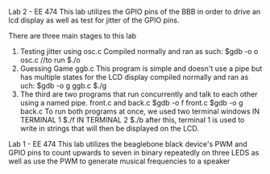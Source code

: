 Lab 2 - EE 474
This lab utilizes the GPIO pins of the BBB in order to drive an <br /> 
lcd display as well as test for jitter of the GPIO pins.

There are three main stages to this lab
1) Testing jitter using osc.c
    Compiled normally and ran as such:
    $gdb -o o osc.c
    //to run
    $./o
2) Guessing Game ggb.c
    This program is simple and doesn't use a pipe but
    has multiple states for the LCD display
    compiled normally and ran as uch:
    $gdb -o g ggb.c
    $./g
3) The third are two programs that run concurrently 
   and talk to each other using a named pipe.
   front.c and back.c
   $gdb -o f front.c
   $gdb -o g back.c
   To run both programs at once, we used two terminal windows
   IN TERMINAL 1
   $./f
   IN TERMINAL 2
   $./b
   after this, terminal 1 is used to write in strings
   that will then be displayed on the LCD. 


Lab 1 - EE 474
This lab utilizes the beaglebone black device's PWM and GPIO pins
to count upwards to seven in binary repeatedly on three LEDS as
well as use the PWM to generate musical frequencies to a speaker
